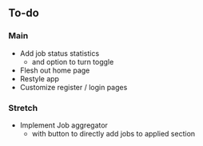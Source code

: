 ## To-do

### Main
* Add job status statistics
  - and option to turn toggle
* Flesh out home page
* Restyle app
* Customize register / login pages

### Stretch
* Implement Job aggregator
  - with button to directly add jobs to applied section